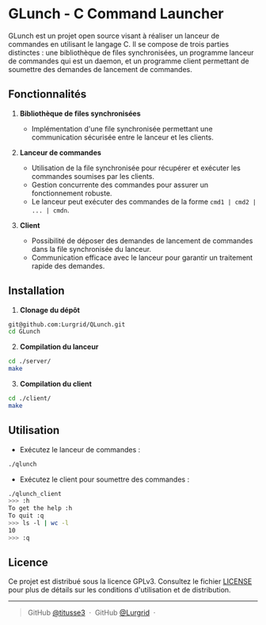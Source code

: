 # GLunch - C Command Launcher

GLunch est un projet open source visant à réaliser un lanceur de commandes en utilisant le langage C. Il se compose de trois parties distinctes : une bibliothèque de files synchronisées, un programme lanceur de commandes qui est un daemon, et un programme client permettant de soumettre des demandes de lancement de commandes.

## Fonctionnalités

1. **Bibliothèque de files synchronisées**
   - Implémentation d'une file synchronisée permettant une communication sécurisée entre le lanceur et les clients.

2. **Lanceur de commandes**
   - Utilisation de la file synchronisée pour récupérer et exécuter les commandes soumises par les clients.
   - Gestion concurrente des commandes pour assurer un fonctionnement robuste.
	- Le lanceur peut exécuter des commandes de la forme `cmd1 | cmd2 | ... | cmdn`.

3. **Client**
   - Possibilité de déposer des demandes de lancement de commandes dans la file synchronisée du lanceur.
   - Communication efficace avec le lanceur pour garantir un traitement rapide des demandes.

## Installation

1. **Clonage du dépôt**

```bash
git@github.com:Lurgrid/QLunch.git
cd GLunch
```

2. **Compilation du lanceur**

```bash
cd ./server/
make
```

3. **Compilation du client**

```bash
cd ./client/
make
```

## Utilisation

- Exécutez le lanceur de commandes :

```bash
./qlunch
```

- Exécutez le client pour soumettre des commandes :

```bash
./qlunch_client
>>> :h
To get the help	:h
To quit	:q
>>> ls -l | wc -l
10
>>> :q
```

## Licence

Ce projet est distribué sous la licence GPLv3. Consultez le fichier [LICENSE](LICENSE) pour plus de détails sur les conditions d'utilisation et de distribution.

---

> GitHub [@titusse3](https://github.com/titusse3) &nbsp;&middot;&nbsp;
> GitHub [@Lurgrid](https://github.com/Lurgrid) &nbsp;&middot;&nbsp;
